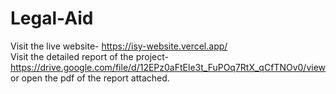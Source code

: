 # Legal-Aid
Visit the live website- https://isy-website.vercel.app/ <br>
Visit the detailed report of the project- https://drive.google.com/file/d/12EPz0aFtEle3t_FuPOq7RtX_qCfTNOv0/view or open the pdf of the report attached.
